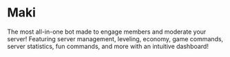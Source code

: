 # Maki
The most all-in-one bot made to engage members and moderate your server! Featuring server management, leveling, economy, game commands, server statistics, fun commands, and more with an intuitive dashboard!
